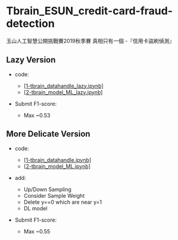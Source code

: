 # Tbrain_ESUN_credit-card-fraud-detection
玉山人工智慧公開挑戰賽2019秋季賽 真相只有一個 -『信用卡盜刷偵測』

## Lazy Version

* code:
    * [[1-tbrain_datahandle_lazy.ipynb]](1-tbrain_datahandle_lazy.ipynb)
    * [[2-tbrain_model_ML_lazy.ipynb]](2-tbrain_model_ML_lazy.ipynb)
    
* Submit F1-score:
    * Max ~0.53

## More Delicate Version

* code:
    * [[1-tbrain_datahandle.ipynb]](1-tbrain_datahandle.ipynb)
    * [[2-tbrain_model_ML.ipynb]](2-tbrain_model_ML.ipynb)

* add:
    * Up/Down Sampling
    * Consider Sample Weight
    * Delete y==0 which are near y=1
    * DL model
    
* Submit F1-score:
    * Max ~0.55




